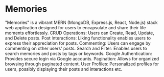 # Memories
"Memories" is a vibrant MERN (MongoDB, Express.js, React, Node.js) stack web application designed for users to encapsulate and share their life moments effortlessly. 
CRUD Operations: Users can Create, Read, Update, and Delete posts.
Post Interactions: Liking functionality enables users to express their appreciation for posts.
Commenting: Users can engage by commenting on other users' posts.
Search and Filter: Enables users to search memories and posts by tags or keywords.
Google Authentication: Provides secure login via Google accounts.
Pagination: Allows for organized browsing through paginated content.
User Profiles: Personalized profiles for users, possibly displaying their posts and interactions etc.
